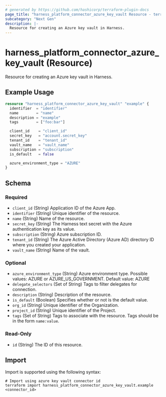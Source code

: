 ```yaml
---
# generated by https://github.com/hashicorp/terraform-plugin-docs
page_title: "harness_platform_connector_azure_key_vault Resource - terraform-provider-harness"
subcategory: "Next Gen"
description: |-
  Resource for creating an Azure key vault in Harness.
---
```


# harness_platform_connector_azure_key_vault (Resource)

Resource for creating an Azure key vault in Harness.

## Example Usage

```terraform
resource "harness_platform_connector_azure_key_vault" "example" {
  identifier  = "identifier"
  name        = "name"
  description = "example"
  tags        = ["foo:bar"]

  client_id    = "client_id"
  secret_key   = "account.secret_key"
  tenant_id    = "tenant_id"
  vault_name   = "vault_name"
  subscription = "subscription"
  is_default   = false

  azure_environment_type = "AZURE"
}
```

<!-- schema generated by tfplugindocs -->
## Schema

### Required

- `client_id` (String) Application ID of the Azure App.
- `identifier` (String) Unique identifier of the resource.
- `name` (String) Name of the resource.
- `secret_key` (String) The Harness text secret with the Azure authentication key as its value.
- `subscription` (String) Azure subscription ID.
- `tenant_id` (String) The Azure Active Directory (Azure AD) directory ID where you created your application.
- `vault_name` (String) Name of the vault.

### Optional

- `azure_environment_type` (String) Azure environment type. Possible values: AZURE or AZURE_US_GOVERNMENT. Default value: AZURE
- `delegate_selectors` (Set of String) Tags to filter delegates for connection.
- `description` (String) Description of the resource.
- `is_default` (Boolean) Specifies whether or not is the default value.
- `org_id` (String) Unique identifier of the Organization.
- `project_id` (String) Unique identifier of the Project.
- `tags` (Set of String) Tags to associate with the resource. Tags should be in the form `name:value`.

### Read-Only

- `id` (String) The ID of this resource.

## Import

Import is supported using the following syntax:

```shell
# Import using azure key vault connector id
terraform import harness_platform_connector_azure_key_vault.example <connector_id>
```
